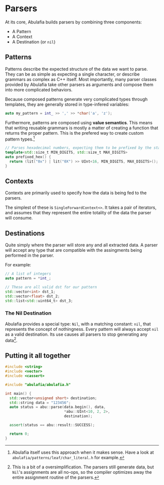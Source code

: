 # Parsers

At its core, Abulafia builds parsers by combining three components:

- A Pattern
- A Context
- A Destination (or `nil`)

## Patterns

Patterns describe the expected structure of the data we want to parse. They can be as simple as expecting a single character, or describe grammars as complex as C++ itself. Most importantly, many parser classes provided by Abulafia take other parsers as arguments and compose them into more complicated behaviors.

Because composed patterns generate very complicated types through templates, they are generally stored in type-infered variables:

```c++
auto my_pattern = int_ >> ',' >> *char('a', 'z');
```

Furthermore, patterns are composed using **value semantics**. This means that writing reusable grammars is mostly a matter of creating a function that returns the proper pattern. This is the prefered way to create custom pattern types.[^1]
```c++
// Parses hexadecimal numbers, expecting them to be prefixed by the standard 0x
template<std::size_t MIN_DIGITS, std::size_t MAX_DIGITS>
auto prefixed_hex() {
  return (lit("0x") | lit("0X") >> UInt<16, MIN_DIGITS, MAX_DIGITS>();
}
```

## Contexts

Contexts are primarily used to specify how the data is being fed to the parsers. 

The simplest of these is `SingleForwardContext<>`. It takes a pair of iterators, and assumes that they represent the entire totality of the data the parser will consume.

## Destinations

Quite simply where the parser will store any and all extracted data. A parser will accept any type that are compatible with the assingments being performed in the parser.

For example:

```c++
// A list of integers
auto pattern = *int_;

// These are all valid dst for our pattern
std::vector<int> dst_1;
std::vector<float> dst_2;
std::list<std::uint64_t> dst_3;
```

### The Nil Destination

Abulafia provides a special type: `Nil`, with a matching constant: `nil`, that represents the concept of nothingness. Every pattern will always accept `nil` as a valid destination. Its use causes all parsers to stop generating any data[^2].


## Putting it all together

```c++
#include <string>
#include <vector>
#include <cassert>

#include "abulafia/abulafia.h"

int main() {
  std::vector<unsigned short> destination;
  std::string data = "123456";
  auto status = abu::parse(data.begin(), data,
                           *abu::UInt<10, 2, 2>,
                           destination);

  assert(status == abu::result::SUCCESS);

  return 0;
}
```

[^1]:
    Abulafia itself uses this approach when it makes sense. Have a look at `abulafia/patterns/leaf/char_literal.h` for example.
[^2]:
    This is a bit of a oversimplification. The parsers still generate data, but `Nil`'s assignments are all no-ops, so the compiler optimizes 
    away the entire assignment routine of the parsers.

